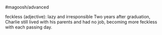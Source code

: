 #magoosh/advanced

feckless (adjective): lazy and irresponsible 
Two years after graduation, Charlie still lived with his parents and had no job, becoming more feckless 
with each passing day. 
